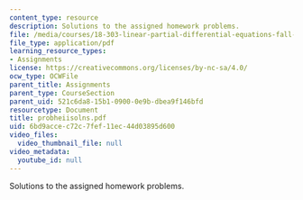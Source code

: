 ```yaml
---
content_type: resource
description: Solutions to the assigned homework problems.
file: /media/courses/18-303-linear-partial-differential-equations-fall-2006/6bd9accec72c7fef11ec44d03895d600_probheiisolns.pdf
file_type: application/pdf
learning_resource_types:
- Assignments
license: https://creativecommons.org/licenses/by-nc-sa/4.0/
ocw_type: OCWFile
parent_title: Assignments
parent_type: CourseSection
parent_uid: 521c6da8-15b1-0900-0e9b-dbea9f146bfd
resourcetype: Document
title: probheiisolns.pdf
uid: 6bd9acce-c72c-7fef-11ec-44d03895d600
video_files:
  video_thumbnail_file: null
video_metadata:
  youtube_id: null
---
```

Solutions to the assigned homework problems.